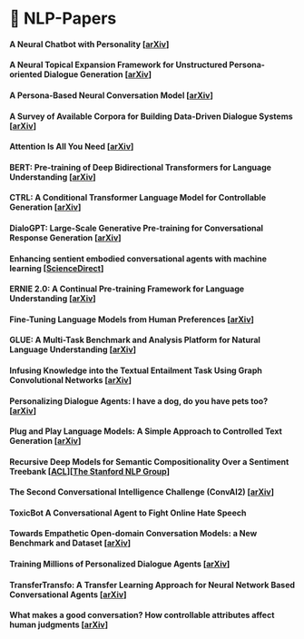 
# 📃 **NLP-Papers**


#### A Neural Chatbot with Personality [[arXiv](https://www.semanticscholar.org/paper/A-Neural-Chatbot-with-Personality-Nguyen-Morales/ffbb1d120c3c2881431933c6f928b851824913c4)]

#### A Neural Topical Expansion Framework for Unstructured Persona-oriented Dialogue Generation [[arXiv](https://arxiv.org/abs/2002.02153)]

#### A Persona-Based Neural Conversation Model [[arXiv](https://arxiv.org/abs/1603.06155)]

#### A Survey of Available Corpora for Building Data-Driven Dialogue Systems [[arXiv](https://arxiv.org/abs/1512.05742)]

#### Attention Is All You Need [[arXiv](https://arxiv.org/abs/1706.03762)]

#### BERT: Pre-training of Deep Bidirectional Transformers for Language Understanding [[arXiv](https://arxiv.org/abs/1810.04805)]

#### CTRL: A Conditional Transformer Language Model for Controllable Generation [[arXiv](https://arxiv.org/abs/1909.05858)]

#### DialoGPT: Large-Scale Generative Pre-training for Conversational Response Generation [[arXiv](https://arxiv.org/abs/1911.00536)]

#### Enhancing sentient embodied conversational agents with machine learning [[ScienceDirect](https://www.sciencedirect.com/science/article/pii/S0167865519303551)]

#### ERNIE 2.0: A Continual Pre-training Framework for Language Understanding [[arXiv](https://arxiv.org/abs/1907.12412)]

#### Fine-Tuning Language Models from Human Preferences [[arXiv](https://arxiv.org/abs/1909.08593)]

#### GLUE: A Multi-Task Benchmark and Analysis Platform for Natural Language Understanding [[arXiv](https://arxiv.org/abs/1804.07461)]

#### Infusing Knowledge into the Textual Entailment Task Using Graph Convolutional Networks [[arXiv](https://arxiv.org/pdf/1911.02060.pdf)]

#### Personalizing Dialogue Agents: I have a dog, do you have pets too? [[arXiv](https://arxiv.org/abs/1801.07243)]

#### Plug and Play Language Models: A Simple Approach to Controlled Text Generation [[arXiv](https://arxiv.org/abs/1912.02164)]

#### Recursive Deep Models for Semantic Compositionality Over a Sentiment Treebank [[ACL](https://www.aclweb.org/anthology/D13-1170/)][[The Stanford NLP Group](https://nlp.stanford.edu/sentiment/)]

#### The Second Conversational Intelligence Challenge (ConvAI2) [[arXiv](https://arxiv.org/abs/1902.00098)]

#### ToxicBot A Conversational Agent to Fight Online Hate Speech

#### Towards Empathetic Open-domain Conversation Models: a New Benchmark and Dataset [[arXiv](https://arxiv.org/abs/1811.00207)]

#### Training Millions of Personalized Dialogue Agents [[arXiv](https://arxiv.org/abs/1809.01984)]

#### TransferTransfo: A Transfer Learning Approach for Neural Network Based Conversational Agents [[arXiv](https://arxiv.org/abs/1901.08149)]

#### What makes a good conversation? How controllable attributes affect human judgments [[arXiv](https://arxiv.org/abs/1902.08654)]
